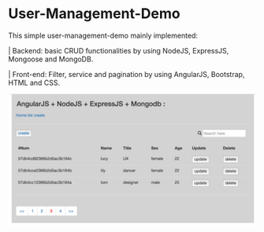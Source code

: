 # User-Management-Demo

This simple user-management-demo mainly implemented:

  | Backend: basic CRUD functionalities by using NodeJS, ExpressJS, Mongoose and MongoDB.

  | Front-end: Filter, service and pagination by using AngularJS, Bootstrap, HTML and CSS.


<img src="screenshot.png">
